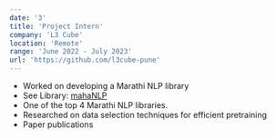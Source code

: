 ```yaml
---
date: '3'
title: 'Project Intern'
company: 'L3 Cube'
location: 'Remote'
range: 'June 2022 - July 2023'
url: 'https://github.com/l3cube-pune'
---
```


- Worked on developing a Marathi NLP library
- See Library: [mahaNLP](https://pypi.org/project/mahaNLP/)
- One of the top 4 Marathi NLP libraries.
- Researched on data selection techniques for efficient pretraining
- Paper publications
